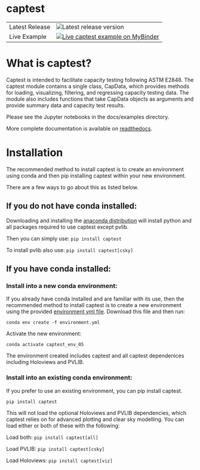 # captest

<table>

<tr>
  <td>Latest Release</td>
  <td><img src="https://badge.fury.io/py/captest.svg"
           alt="Latest release version" /></td>
</tr>

<tr>
  <td>Live Example</td>
  <td>
    <a href="https://mybinder.org/v2/gh/bt-/pvcaptest/master?filepath=examples%2Fcaptest_example.ipynb">
    <img src="https://mybinder.org/badge.svg"
         alt="Live captest example on MyBinder" />
    </a>
  </td>
</tr>
</table>

# What is captest?
Captest is intended to facilitate capacity testing following ASTM E2848.  The captest module contains a single class, CapData, which provides methods for loading, visualizing, filtering, and regressing capacity testing data.  The module also includes functions that take CapData objects as arguments and provide summary data and capacity test results.

Please see the Jupyter notebooks in the docs/examples directory.

More complete documentation is available on [readthedocs](https://pvcaptest.readthedocs.io/en/latest/).

# Installation
The recommended method to install captest is to create an environment using conda and then pip installing captest within your new environment.

There are a few ways to go about this as listed below.  

## If you do not have conda installed:
Downloading and installing the [anaconda distribution](https://www.anaconda.com/distribution/#download-section) will install python and all packages required to use captest except pvlib.

Then you can simply use:
`pip install captest`

To install pvlib also use:
`pip install captest[csky]`


## If you have conda installed:
### Install into a new conda environment:
If you already have conda installed and are familiar with its use, then the recommended method to install captest is to create a new environment using the provided [environment yml file](https://github.com/bt-/pvcaptest/blob/master/environment.yml).  Download this file and then run:

`conda env create -f environment.yml`

Activate the new environment:

`conda activate captest_env_05`

The environment created includes captest and all captest dependenices including Holoviews and PVLIB.

### Install into an existing conda environment:
If you prefer to use an existing environment, you can pip install captest.  

`pip install captest`

This will not load the optional Holoviews and PVLIB dependencies, which
captest relies on for advanced plotting and clear sky modelling.  You can load either or both of these with the following:

Load both:
`pip install captest[all]`

Load PVLIB:
`pip install captest[csky]`

Load Holoviews:
`pip install captest[viz]`
